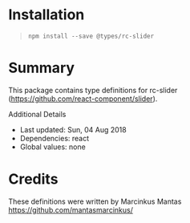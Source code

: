 # Installation

> `npm install --save @types/rc-slider`

# Summary

This package contains type definitions for rc-slider (https://github.com/react-component/slider).

Additional Details

-   Last updated: Sun, 04 Aug 2018
-   Dependencies: react
-   Global values: none

# Credits

These definitions were written by Marcinkus Mantas <https://github.com/mantasmarcinkus/>
